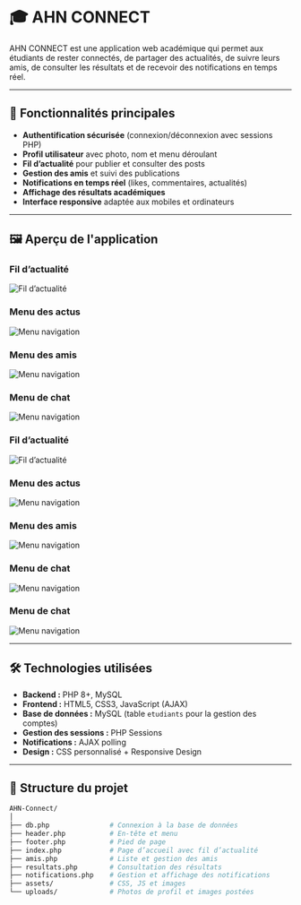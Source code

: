 # 🎓 AHN CONNECT

AHN CONNECT est une application web académique qui permet aux étudiants de rester connectés, de partager des actualités, de suivre leurs amis, de consulter les résultats et de recevoir des notifications en temps réel.

---

## 📌 Fonctionnalités principales

- **Authentification sécurisée** (connexion/déconnexion avec sessions PHP)
- **Profil utilisateur** avec photo, nom et menu déroulant
- **Fil d’actualité** pour publier et consulter des posts
- **Gestion des amis** et suivi des publications
- **Notifications en temps réel** (likes, commentaires, actualités)
- **Affichage des résultats académiques**
- **Interface responsive** adaptée aux mobiles et ordinateurs

---

## 🖼️ Aperçu de l'application

### **Fil d’actualité**
![Fil d’actualité](tof1.png)

### **Menu des actus**
![Menu navigation](tof2.png)

### **Menu des amis**
![Menu navigation](tof3.png)

### **Menu de chat**
![Menu navigation](tof4.png)

### **Fil d’actualité**
![Fil d’actualité](tof5.png)

### **Menu des actus**
![Menu navigation](tof6.png)

### **Menu des amis**
![Menu navigation](tof7.png)

### **Menu de chat**
![Menu navigation](tof8.png)

### **Menu de chat**
![Menu navigation](tof9.png)

---

## 🛠️ Technologies utilisées

- **Backend :** PHP 8+, MySQL
- **Frontend :** HTML5, CSS3, JavaScript (AJAX)
- **Base de données :** MySQL (table `etudiants` pour la gestion des comptes)
- **Gestion des sessions :** PHP Sessions
- **Notifications :** AJAX polling
- **Design :** CSS personnalisé + Responsive Design

---

## 📂 Structure du projet

```bash
AHN-Connect/
│
├── db.php               # Connexion à la base de données
├── header.php           # En-tête et menu
├── footer.php           # Pied de page
├── index.php            # Page d’accueil avec fil d’actualité
├── amis.php             # Liste et gestion des amis
├── resultats.php        # Consultation des résultats
├── notifications.php    # Gestion et affichage des notifications
├── assets/              # CSS, JS et images
└── uploads/             # Photos de profil et images postées
```
